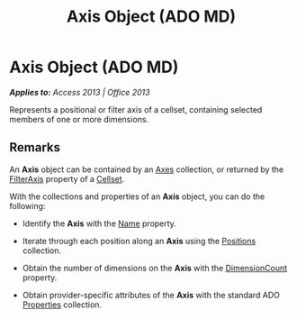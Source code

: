 ﻿---
title: Axis Object (ADO MD)
TOCTitle: Axis Object (ADO MD)
ms:assetid: a4332b69-8900-08f1-a4e2-9395d005ed42
ms:mtpsurl: https://msdn.microsoft.com/en-us/library/JJ249763(v=office.15)
ms:contentKeyID: 48546807
ms.date: 09/18/2015
mtps_version: v=office.15
---

# Axis Object (ADO MD)


_**Applies to:** Access 2013 | Office 2013_

Represents a positional or filter axis of a cellset, containing selected members of one or more dimensions.

## Remarks

An **Axis** object can be contained by an [Axes](axes-collection-ado-md.md) collection, or returned by the [FilterAxis](filteraxis-property-ado-md.md) property of a [Cellset](cellset-object-ado-md.md).

With the collections and properties of an **Axis** object, you can do the following:

  - Identify the **Axis** with the [Name](name-property-ado-md.md) property.

  - Iterate through each position along an **Axis** using the [Positions](positions-collection-ado-md.md) collection.

  - Obtain the number of dimensions on the **Axis** with the [DimensionCount](dimensioncount-property-ado-md.md) property.

  - Obtain provider-specific attributes of the **Axis** with the standard ADO [Properties](properties-collection-ado.md) collection.

